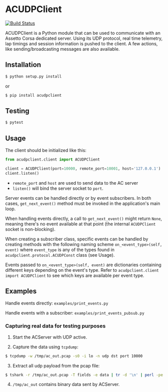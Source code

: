 # ACUDPClient

[![Build Status](https://travis-ci.org/joaoubaldo/acudpclient.svg?branch=master)](https://travis-ci.org/joaoubaldo/acudpclient)

ACUDPClient is a Python module that can be used to communicate with an Assetto Corsa dedicated server.
Using its UDP protocol, real time telemetry, lap timings and session information is pushed to the client.
A few actions, like sending/broadcasting messages are also available.


## Installation

```bash
$ python setup.py install
```

or

```bash
$ pip install acudpclient
```

## Testing
```bash
$ pytest
```

## Usage

The client should be initialized like this:
```python
from acudpclient.client import ACUDPClient

client = ACUDPClient(port=10000, remote_port=10001, host='127.0.0.1')
client.listen()
```

* `remote_port` and `host` are used to send data to the AC server
* `listen()` will bind the server socket to `port`.

Server events can be handled directly or by event subscribers. In
both cases, `get_next_event()` method must be invoked in the
application's main loop.

When handling events directly, a call to `get_next_event()`
might return `None`, meaning there's no event available at that
point (the internal `ACUDPClient` socket is non-blocking).

When creating a subscriber class, specific events can be handled by creating
methods with the following naming scheme `on_<event_type>(self, event)`
where `event_type` is any of the types found in
`acudpclient.protocol.ACUDPConst` class (see Usage).

Events passed to `on_<event_type>(self, event)` are dictionaries containing
different keys depending on the event's type. Refer to `acudpclient.client import ACUDPClient`
to see which keys are available per event type.


## Examples

Handle events directly: `examples/print_events.py`

Handle events with a subscriber: `examples/print_events_pubsub.py`


### Capturing real data for testing purposes

1. Start the ACServer with UDP active.

2. Capture the data using `tcpdump`:
```bash
$ tcpdump -w /tmp/ac_out.pcap -s0 -i lo -n udp dst port 10000
```

3. Extract all udp payload from the pcap file:
```bash
$ tshark -r /tmp/ac_out.pcap -T fields -e data | tr -d '\n' | perl -pe 's/([0-9a-f]{2})/chr hex $1/gie' > /tmp/ac_out
```

4. `/tmp/ac_out` contains binary data sent by ACServer.
